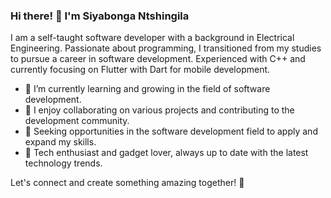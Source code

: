 ### Hi there! 👋 I'm Siyabonga Ntshingila

I am a self-taught software developer with a background in Electrical Engineering. Passionate about programming, I transitioned from my studies to pursue a career in software development. Experienced with C++ and currently focusing on Flutter with Dart for mobile development.

- 🌱 I’m currently learning and growing in the field of software development.
- 👯 I enjoy collaborating on various projects and contributing to the development community.
- 💼 Seeking opportunities in the software development field to apply and expand my skills.
- 📱 Tech enthusiast and gadget lover, always up to date with the latest technology trends.

Let's connect and create something amazing together! 🚀


